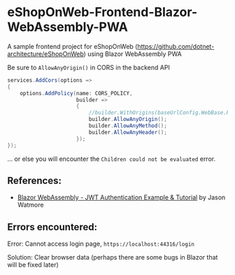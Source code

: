 # eShopOnWeb-Frontend-Blazor-WebAssembly-PWA

A sample frontend project for eShopOnWeb (https://github.com/dotnet-architecture/eShopOnWeb) using Blazor WebAssembly PWA


Be sure to `AllowAnyOrigin()` in CORS in the backend API

``` csharp
services.AddCors(options =>
{
    options.AddPolicy(name: CORS_POLICY,
                      builder =>
                      {
                          //builder.WithOrigins(baseUrlConfig.WebBase.Replace("host.docker.internal", "localhost").TrimEnd('/'));
                          builder.AllowAnyOrigin();
                          builder.AllowAnyMethod();
                          builder.AllowAnyHeader();
                      });
});
```

... or else you will encounter the `Children could not be evaluated` error.


## References:

- [Blazor WebAssembly - JWT Authentication Example & Tutorial](https://jasonwatmore.com/post/2020/08/13/blazor-webassembly-jwt-authentication-example-tutorial) by Jason Watmore



## Errors encountered:

Error: Cannot access login page, `https://localhost:44316/login`

Solution: Clear browser data (perhaps there are some bugs in Blazor that will be fixed later)
